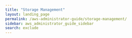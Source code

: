 ```yaml
---
title: "Storage Management"
layout: landing_page
permalink: /aws-administrator-guide/storage-management/
sidebar: aws_administrator_guide_sidebar
search: exclude
---
```

